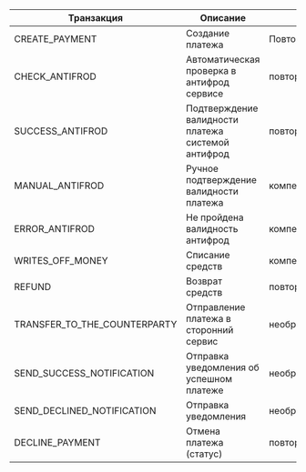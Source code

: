 

| Транзакция | Описание | Тип | Компенсация |
| --- | --- | --- | --- |
| CREATE_PAYMENT | Создание платежа | Повторяемая | - |
| CHECK_ANTIFROD | Автоматическая проверка в антифрод сервисе | повторяемая | - |
| SUCCESS_ANTIFROD | Подтверждение валидности платежа системой антифрод | повторяемая | - |
| MANUAL_ANTIFROD | Ручное подтверждение валидности платежа | компенсируемая | DECLINE_ORDER |
| ERROR_ANTIFROD | Не пройдена валидность антифрод | компенсируемая | DECLINE_ORDER |
| WRITES_OFF_MONEY | Списание средств | компенсируемая | REFUND |
| REFUND | Возврат средств | повторяемая | - |
| TRANSFER_TO_THE_COUNTERPARTY | Отправление платежа в сторонний сервис | необратимая | - |
| SEND_SUCCESS_NOTIFICATION | Отправка уведомления об успешном платеже | необратимая | - |
| SEND_DECLINED_NOTIFICATION | Отправка уведомления | необратимая | - |
| DECLINE_PAYMENT | Отмена платежа (статус)  | повторяемая | - |